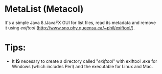# **MetaList** (Metacol)

It's a simple Java 8 /JavaFX GUI for list files, read its metadata and remove it using *exiftool* (http://www.sno.phy.queensu.ca/~phil/exiftool/).

# **Tips:**

- It **IS** necesary to create a directory called "*exiftool*" with exiftool .exe for Windows (which includes Perl) and the executable for Linux and Mac.